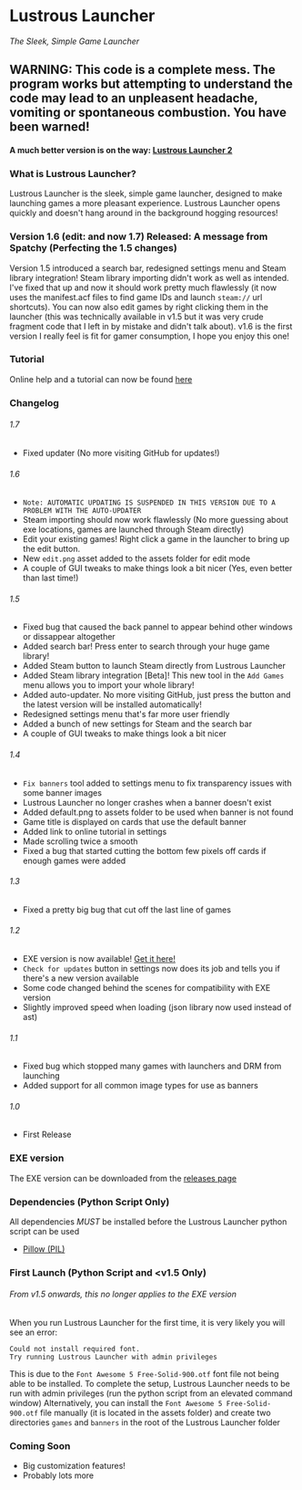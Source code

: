 # Lustrous Launcher
_The Sleek, Simple Game Launcher_

## WARNING: This code is a complete mess. The program works but attempting to understand the code may lead to an unpleasent headache, vomiting or spontaneous combustion. You have been warned! 
#### A much better version is on the way: [Lustrous Launcher 2](https://github.com/spatchy/Lustrous-Launcher-2)

### What is Lustrous Launcher?
Lustrous Launcher is the sleek, simple game launcher, designed to make launching games a more pleasant experience.
Lustrous Launcher opens quickly and doesn't hang around in the background hogging resources!

### Version 1.6 (edit: and now 1.7) Released: A message from Spatchy (Perfecting the 1.5 changes)
Version 1.5 introduced a search bar, redesigned settings menu and Steam library integration! Steam library importing didn't work as well as intended. I've fixed that up and now it should work pretty much flawlessly (it now uses the manifest.acf files to find game IDs and launch `steam://` url shortcuts). You can now also edit games by right clicking them in the launcher (this was technically available in v1.5 but it was very crude fragment code that I left in by mistake and didn't talk about). v1.6 is the first version I really feel is fit for gamer consumption, I hope you enjoy this one!

### Tutorial
Online help and a tutorial can now be found [here](https://spatchy.github.io/Lustrous-Launcher/tutorial)

### Changelog
###### 1.7
- Fixed updater (No more visiting GitHub for updates!)
###### 1.6
- `Note: AUTOMATIC UPDATING IS SUSPENDED IN THIS VERSION DUE TO A PROBLEM WITH THE AUTO-UPDATER`
- Steam importing should now work flawlessly (No more guessing about exe locations, games are launched through Steam directly)
- Edit your existing games! Right click a game in the launcher to bring up the edit button.
- New `edit.png` asset added to the assets folder for edit mode
- A couple of GUI tweaks to make things look a bit nicer (Yes, even better than last time!)
###### 1.5
- Fixed bug that caused the back pannel to appear behind other windows or dissappear altogether
- Added search bar! Press enter to search through your huge game library!
- Added Steam button to launch Steam directly from Lustrous Launcher
- Added Steam library integration [Beta]! This new tool in the `Add Games` menu allows you to import your whole library!
- Added auto-updater. No more visiting GitHub, just press the button and the latest version will be installed automatically!
- Redesigned settings menu that's far more user friendly
- Added a bunch of new settings for Steam and the search bar
- A couple of GUI tweaks to make things look a bit nicer
###### 1.4
- `Fix banners` tool added to settings menu to fix transparency issues with some banner images
- Lustrous Launcher no longer crashes when a banner doesn't exist
- Added default.png to assets folder to be used when banner is not found
- Game title is displayed on cards that use the default banner
- Added link to online tutorial in settings
- Made scrolling twice a smooth
- Fixed a bug that started cutting the bottom few pixels off cards if enough games were added
###### 1.3
- Fixed a pretty big bug that cut off the last line of games
###### 1.2
- EXE version is now available! [Get it here!](https://github.com/Spatchy/Lustrous-Launcher/releases/latest)
- `Check for updates` button in settings now does its job and tells you if there's a new version available
- Some code changed behind the scenes for compatibility with EXE version
- Slightly improved speed when loading (json library now used instead of ast)
###### 1.1
- Fixed bug which stopped many games with launchers and DRM from launching
- Added support for all common image types for use as banners
###### 1.0
- First Release

### EXE version
The EXE version can be downloaded from the [releases page](https://github.com/Spatchy/Lustrous-Launcher/releases/latest)

### Dependencies (Python Script Only)
All dependencies *MUST* be installed before the Lustrous Launcher python script can be used
- [Pillow (PIL)](https://pillow.readthedocs.io/en/latest/installation.html)

### First Launch (Python Script and <v1.5 Only)
###### From v1.5 onwards, this no longer applies to the EXE version
When you run Lustrous Launcher for the first time, it is very likely you will see an error:
```
Could not install required font.
Try running Lustrous Launcher with admin privileges
```
This is due to the `Font Awesome 5 Free-Solid-900.otf` font file not being able to be installed.
To complete the setup, Lustrous Launcher needs to be run with admin privileges (run the python script from an elevated command window)
Alternatively, you can install the `Font Awesome 5 Free-Solid-900.otf` file manually (it is located in the assets folder) and create two directories `games` and `banners` in the root of the Lustrous Launcher folder

### Coming Soon
- Big customization features!
- Probably lots more
